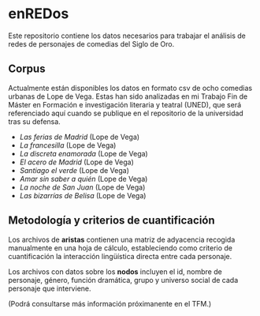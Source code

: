 # enREDos
Este repositorio contiene los datos necesarios para trabajar el análisis de redes de personajes de comedias del Siglo de Oro.

## Corpus
Actualmente están disponibles los datos en formato csv de ocho comedias urbanas de Lope de Vega. Estas han sido analizadas en mi Trabajo Fin de Máster en Formación e investigación literaria y teatral (UNED), que será referenciado aquí cuando se publique en el repositorio de la universidad tras su defensa.

- _Las ferias de Madrid_ (Lope de Vega)
- _La francesilla_ (Lope de Vega)
- _La discreta enamorada_ (Lope de Vega)
- _El acero de Madrid_ (Lope de Vega)
- _Santiago el verde_ (Lope de Vega)
- _Amar sin saber a quién_ (Lope de Vega)
- _La noche de San Juan_ (Lope de Vega)
- _Las bizarrías de Belisa_ (Lope de Vega)

## Metodología y criterios de cuantificación
Los archivos de **aristas** contienen una matriz de adyacencia recogida manualmente en una hoja de cálculo, estableciendo como criterio de cuantificación la interacción lingüística directa entre cada personaje. 

Los archivos con datos sobre los **nodos** incluyen el id, nombre de personaje, género, función dramática, grupo y universo social de cada personaje que interviene.

(Podrá consultarse más información próximanente en el TFM.)
